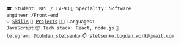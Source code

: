 <code>🎓 Student: KPI / IV-93</code>
<code>👷 Speciality: Software engineer /Front-end</code><br>
<code>💡 [Skills](SKILLS.md)</code>
<code>🧻 [Projects](PROJECTS.md)</code>
<code>🧑‍💻 Languages: JavaScript</code>
<code>📦 Tech stack: React, node.js</code>
<code>💬 telegram: [@bohdan_stetsenko](https://telegram.me/bohdan_stetsenko)</code>
<code>📫 [stetsenko.bogdan.work@gmail.com](mailto:stetsenko.bogdan.work@gmail.com)</code>
